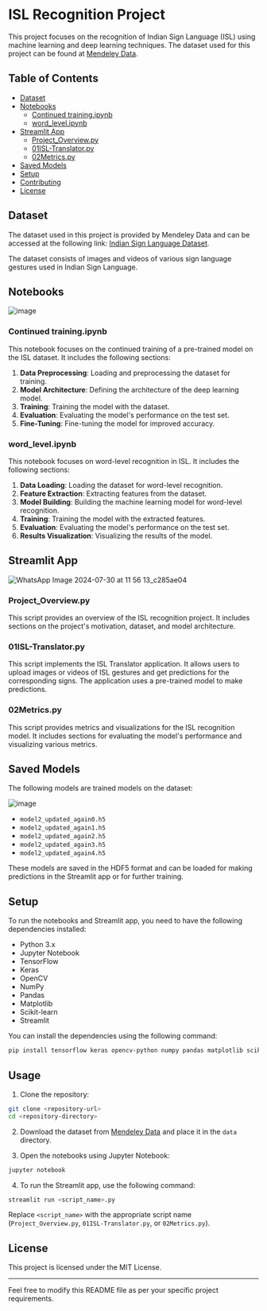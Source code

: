 
# ISL Recognition Project

This project focuses on the recognition of Indian Sign Language (ISL) using machine learning and deep learning techniques. The dataset used for this project can be found at [Mendeley Data](https://data.mendeley.com/datasets/kcmpdxky7p/1).

## Table of Contents

- [Dataset](#dataset)
- [Notebooks](#notebooks)
  - [Continued training.ipynb](#continued-trainingipynb)
  - [word_level.ipynb](#word_levelipynb)
- [Streamlit App](#streamlit-app)
  - [Project_Overview.py](#project_overviewpy)
  - [01ISL-Translator.py](#01isl-translatorpy)
  - [02Metrics.py](#02metricspy)
- [Saved Models](#saved-models)
- [Setup](#setup)
- [Contributing](#contributing)
- [License](#license)

## Dataset

The dataset used in this project is provided by Mendeley Data and can be accessed at the following link: [Indian Sign Language Dataset](https://data.mendeley.com/datasets/kcmpdxky7p/1).

The dataset consists of images and videos of various sign language gestures used in Indian Sign Language.

## Notebooks

![image](https://github.com/user-attachments/assets/55f49f5d-cece-4952-821e-e74764648a77)


### Continued training.ipynb

This notebook focuses on the continued training of a pre-trained model on the ISL dataset. It includes the following sections:

1. **Data Preprocessing**: Loading and preprocessing the dataset for training.
2. **Model Architecture**: Defining the architecture of the deep learning model.
3. **Training**: Training the model with the dataset.
4. **Evaluation**: Evaluating the model's performance on the test set.
5. **Fine-Tuning**: Fine-tuning the model for improved accuracy.

### word_level.ipynb

This notebook focuses on word-level recognition in ISL. It includes the following sections:

1. **Data Loading**: Loading the dataset for word-level recognition.
2. **Feature Extraction**: Extracting features from the dataset.
3. **Model Building**: Building the machine learning model for word-level recognition.
4. **Training**: Training the model with the extracted features.
5. **Evaluation**: Evaluating the model's performance on the test set.
6. **Results Visualization**: Visualizing the results of the model.

## Streamlit App

![WhatsApp Image 2024-07-30 at 11 56 13_c285ae04](https://github.com/user-attachments/assets/13494ead-8a67-48fa-8ee1-e4664dc073d5)


### Project_Overview.py

This script provides an overview of the ISL recognition project. It includes sections on the project's motivation, dataset, and model architecture.

### 01ISL-Translator.py

This script implements the ISL Translator application. It allows users to upload images or videos of ISL gestures and get predictions for the corresponding signs. The application uses a pre-trained model to make predictions.

### 02Metrics.py

This script provides metrics and visualizations for the ISL recognition model. It includes sections for evaluating the model's performance and visualizing various metrics.

## Saved Models

The following models are trained models on the dataset:

![image](https://github.com/user-attachments/assets/2e60aeed-7e36-4b83-9617-2739270152e0)


- `model2_updated_again0.h5`
- `model2_updated_again1.h5`
- `model2_updated_again2.h5`
- `model2_updated_again3.h5`
- `model2_updated_again4.h5`

These models are saved in the HDF5 format and can be loaded for making predictions in the Streamlit app or for further training.

## Setup

To run the notebooks and Streamlit app, you need to have the following dependencies installed:

- Python 3.x
- Jupyter Notebook
- TensorFlow
- Keras
- OpenCV
- NumPy
- Pandas
- Matplotlib
- Scikit-learn
- Streamlit

You can install the dependencies using the following command:

```bash
pip install tensorflow keras opencv-python numpy pandas matplotlib scikit-learn streamlit
```

## Usage

1. Clone the repository:

```bash
git clone <repository-url>
cd <repository-directory>
```

2. Download the dataset from [Mendeley Data](https://data.mendeley.com/datasets/kcmpdxky7p/1) and place it in the `data` directory.

3. Open the notebooks using Jupyter Notebook:

```bash
jupyter notebook
```

4. To run the Streamlit app, use the following command:

```bash
streamlit run <script_name>.py
```

Replace `<script_name>` with the appropriate script name (`Project_Overview.py`, `01ISL-Translator.py`, or `02Metrics.py`).


## License

This project is licensed under the MIT License.

---

Feel free to modify this README file as per your specific project requirements.
